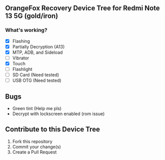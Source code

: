 ## OrangeFox Recovery Device Tree for Redmi Note 13 5G (gold/iron)
### What's working?
- [X] Flashing
- [X] Partially Decryption (A13)
- [X] MTP, ADB, and Sideload
- [ ] Vibrator
- [X] Touch
- [ ] Flashlight
- [ ] SD Card (Need tested)
- [ ] USB OTG (Need tested)

## Bugs
- Green tint (Help me pls)
- Decrypt with lockscreen enabled (rom issue)

## Contribute to this Device Tree
1. Fork this repository
2. Commit your change(s)
3. Create a Pull Request
